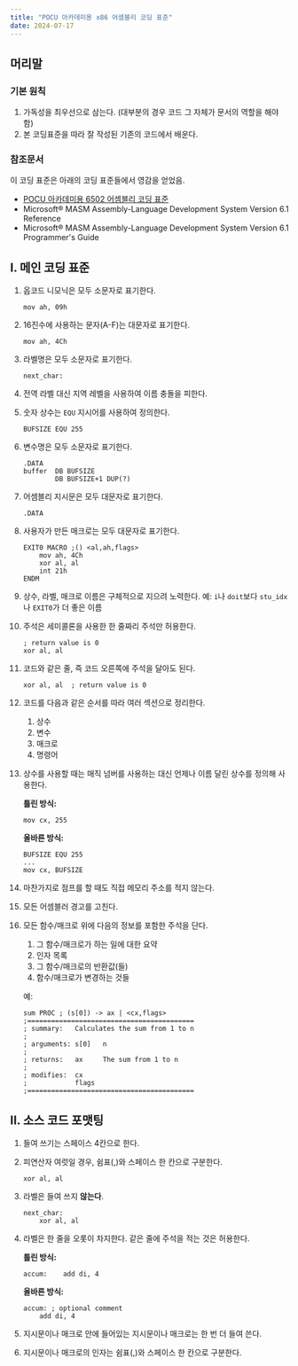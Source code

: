 ```yaml
---
title: "POCU 아카데미용 x86 어셈블리 코딩 표준"
date: 2024-07-17
---
```


## 머리말
### 기본 원칙

1. 가독성을 최우선으로 삼는다. (대부분의 경우 코드 그 자체가 문서의 역할을 해야 함) 
2. 본 코딩표준을 따라 잘 작성된 기존의 코드에서 배운다.

### 참조문서

이 코딩 표준은 아래의 코딩 표준들에서 영감을 얻었음.

* [POCU 아카데미용 6502 어셈블리 코딩 표준](https://docs.popekim.com/ko/coding-standards/pocu-6502)
* Microsoft® MASM Assembly-Language Development System Version 6.1 Reference
* Microsoft® MASM Assembly-Language Development System Version 6.1 Programmer's Guide

## I. 메인 코딩 표준

1. 옵코드 니모닉은 모두 소문자로 표기한다.
    ```masm
    mov ah, 09h
    ```

2. 16진수에 사용하는 문자(A-F)는 대문자로 표기한다.

    ```masm
    mov ah, 4Ch
    ```

3. 라벨명은 모두 소문자로 표기한다.

    ```masm
    next_char:
    ```
   
4. 전역 라벨 대신 지역 레벨을 사용하여 이름 충돌을 피한다.

5. 숫자 상수는 `EQU` 지시어를 사용하여 정의한다.

    ```masm
    BUFSIZE EQU 255
    ```

6. 변수명은 모두 소문자로 표기한다.

    ```masm
    .DATA
    buffer  DB BUFSIZE
            DB BUFSIZE+1 DUP(?)
    ```

7. 어셈블리 지시문은 모두 대문자로 표기한다.

    ```masm
    .DATA
    ```

8. 사용자가 만든 매크로는 모두 대문자로 표기한다.

    ```masm
    EXIT0 MACRO ;() <al,ah,flags>
        mov ah, 4Ch
        xor al, al
        int 21h
    ENDM
    ```

8. 상수, 라벨, 매크로 이름은 구체적으로 지으려 노력한다. 예: `i`나 `doit`보다 `stu_idx`나 `EXIT0`가 더 좋은 이름

10. 주석은 세미콜론을 사용한 한 줄짜리 주석만 허용한다.

    ```masm
    ; return value is 0
    xor al, al 
    ```

11. 코드와 같은 줄, 즉 코드 오른쪽에 주석을 달아도 된다.

    ```masm
    xor al, al  ; return value is 0
    ```

12. 코드를 다음과 같은 순서를 따라 여러 섹션으로 정리한다.
    1. 상수
    2. 변수
    3. 매크로
    4. 명령어

13. 상수를 사용할 때는 매직 넘버를 사용하는 대신 언제나 이름 달린 상수를 정의해 사용한다.

    **틀린 방식:**
    ```masm
    mov cx, 255
    ```

    **올바른 방식:**
    ```masm
    BUFSIZE EQU 255
    ...
    mov cx, BUFSIZE
    ```

14. 마찬가지로 점프를 할 때도 직접 메모리 주소를 적지 않는다.

15. 모든 어셈블러 경고를 고친다.

16. 모든 함수/매크로 위에 다음의 정보를 포함한 주석을 단다.
    1. 그 함수/매크로가 하는 일에 대한 요약
    2. 인자 목록
    4. 그 함수/매크로의 반환값(들)
    5. 함수/매크로가 변경하는 것들

    예:
  
    ```masm
    sum PROC ; (s[0]) -> ax | <cx,flags>
    ;==========================================
    ; summary:   Calculates the sum from 1 to n
    ;
    ; arguments: s[0]   n
    ;
    ; returns:   ax     The sum from 1 to n
    ;
    ; modifies:  cx
    ;            flags
    ;==========================================
    ```

## II. 소스 코드 포맷팅
1. 들여 쓰기는 스페이스 4칸으로 한다.

2. 피연산자 여럿일 경우, 쉼표(,)와 스페이스 한 칸으로 구분한다.

    ```masm
    xor al, al
    ```
    
3. 라벨은 들여 쓰지 **않는다**.

    ```masm
    next_char:
        xor al, al
    ````

4. 라벨은 한 줄을 오롯이 차지한다. 같은 줄에 주석을 적는 것은 허용한다.

    **틀린 방식:**
    ```masm
    accum:    add di, 4
    ```

    **올바른 방식:**
    ```masm
    accum: ; optional comment
        add di, 4
    ```

5. 지시문이나 매크로 안에 들어있는 지시문이나 매크로는 한 번 더 들여 쓴다.

6. 지시문이나 매크로의 인자는 쉼표(,)와 스페이스 한 칸으로 구분한다.
